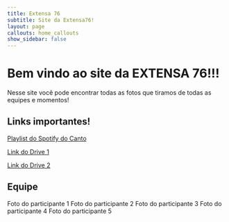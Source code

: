 ```yaml
---
title: Extensa 76
subtitle: Site da Extensa76!
layout: page
callouts: home_callouts
show_sidebar: false
---
```


# Bem vindo ao site da EXTENSA 76!!!

Nesse site você pode encontrar todas as fotos que tiramos de todas as equipes e momentos!

## Links importantes!

[Playlist do Spotify do Canto](https://open.spotify.com/playlist/6ymPTcwzUkxD8fjnpPiWVJ?si=ZHtIh0Z2THe9rj8FqbvVdg)

[Link do Drive 1](https://drive.google.com/drive/folders/1pxKZqPKgNlvEkbR8UtHH800scqVZWS9a)

[Link do Drive 2](https://drive.google.com/drive/folders/11mF_xeC7Qo2KxWEW1f-sTi4IwslYPBoS)

## Equipe

Foto do participante 1 Foto do participante 2 Foto do participante 3 Foto do participante 4 Foto do participante 5